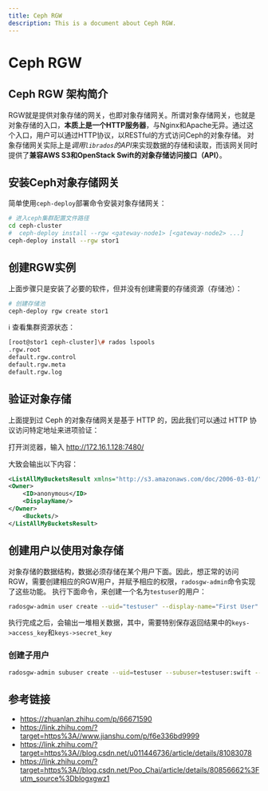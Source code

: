 ```yaml
---
title: Ceph RGW
description: This is a document about Ceph RGW.
---
```


# Ceph RGW    



## Ceph RGW 架构简介

  RGW就是提供对象存储的网关，也即对象存储网关。所谓对象存储网关，也就是对象存储的入口，**本质上是一个HTTP服务器**，与Nginx和Apache无异。通过这个入口，用户可以通过HTTP协议，以RESTful的方式访问Ceph的对象存储。 对象存储网关实际上是*调用`librados`的API*来实现数据的存储和读取，而该网关同时提供了**兼容AWS S3和OpenStack Swift的对象存储访问接口（API）**。

## 安装Ceph对象存储网关

简单使用`ceph-deploy`部署命令安装对象存储网关：

```bash
# 进入ceph集群配置文件路径
cd ceph-cluster
#  ceph-deploy install --rgw <gateway-node1> [<gateway-node2> ...]
ceph-deploy install --rgw stor1
```

## 创建RGW实例

上面步骤只是安装了必要的软件，但并没有创建需要的存储资源（存储池）：

```bash
# 创建存储池
ceph-deploy rgw create stor1
```

:information_source: 查看集群资源状态：

```bash
[root@stor1 ceph-cluster]\# rados lspools
.rgw.root
default.rgw.control
default.rgw.meta
default.rgw.log
```

## 验证对象存储

上面提到过 Ceph 的对象存储网关是基于 HTTP 的，因此我们可以通过 HTTP 协议访问特定地址来进项验证：

打开浏览器，输入 http://172.16.1.128:7480/

大致会输出以下内容：

```xml
<ListAllMyBucketsResult xmlns="http://s3.amazonaws.com/doc/2006-03-01/">
<Owner>
    <ID>anonymous</ID>
    <DisplayName/>
</Owner>
    <Buckets/>
</ListAllMyBucketsResult>
```

## 创建用户以使用对象存储

对象存储的数据结构，数据必须存储在某个用户下面。因此，想正常的访问RGW，需要创建相应的RGW用户，并赋予相应的权限，`radosgw-admin`命令实现了这些功能。 执行下面命令，来创建一个名为`testuser`的用户：

```bash
radosgw-admin user create --uid="testuser" --display-name="First User"
```

执行完成之后，会输出一堆相关数据，其中，需要特别保存返回结果中的`keys->access_key`和`keys->secret_key`

### 创建子用户

```bash
radosgw-admin subuser create --uid=testuser --subuser=testuser:swift --access=full
```

## 参考链接

* https://zhuanlan.zhihu.com/p/66671590
* https://link.zhihu.com/?target=https%3A//www.jianshu.com/p/f6e336bd9999
* https://link.zhihu.com/?target=https%3A//blog.csdn.net/u011446736/article/details/81083078
* https://link.zhihu.com/?target=https%3A//blog.csdn.net/Poo_Chai/article/details/80856662%3Futm_source%3Dblogxgwz1